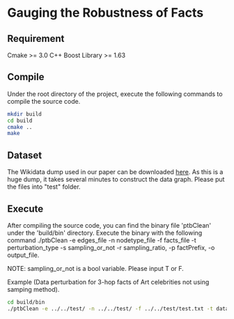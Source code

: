 # Gauging the Robustness of Facts

## Requirement
Cmake >= 3.0 C++ Boost Library >= 1.63

## Compile
Under the root directory of the project, execute the following commands to compile the source code.

```zsh
mkdir build
cd build
cmake ..
make
```

## Dataset
The Wikidata dump used in our paper can be downloaded [here](https://drive.google.com/drive/folders/1R6rH2GBbD85PTCHXL2qFISNl74y45FwT?usp=sharing).
As this is a huge dump, it takes several minutes to construct the data graph. Please put the files into "test" folder.

## Execute
After compiling the source code, you can find the binary file 'ptbClean' under the 'build/bin' directory. 
Execute the binary with the following command ./ptbClean -e edges_file -n nodetype_file
-f facts_file -t perturbation_type -s sampling_or_not -r sampling_ratio, -p factPrefix, -o output_file.

NOTE: sampling_or_not is a bool variable. Please input T or F.

Example (Data perturbation for 3-hop facts of Art celebrities not using samping method). 
```zsh
cd build/bin
./ptbClean -e ../../test/ -n ../../test/ -f ../../test/test.txt -t data -s F -r 0.05 -p art3 -o ./art.txt
```
